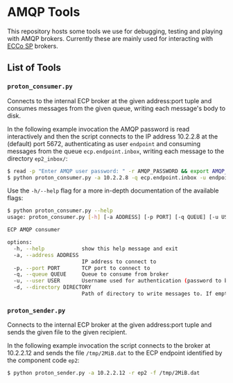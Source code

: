 # AMQP Tools

This repository hosts some tools we use for debugging, testing and playing with AMQP brokers. Currently these are mainly used for interacting with [ECCo SP](https://www.entsoe.eu/ecco-sp/) brokers.

## List of Tools

### `proton_consumer.py`

Connects to the internal ECP broker at the given address:port tuple and consumes messages from the given queue, writing each message's body to disk.

In the following example invocation the AMQP password is read interactively and then the script connects to the IP address 10.2.2.8 at the (default) port 5672, authenticating as user `endpoint` and consuming messages from the queue `ecp.endpoint.inbox`, writing each message to the directory `ep2_inbox/`:

```sh
$ read -p "Enter AMQP user password: " -r AMQP_PASSWORD && export AMQP_PASSWORD
$ python proton_consumer.py -a 10.2.2.8 -q ecp.endpoint.inbox -u endpoint -d ep2_inbox/
```

Use the `-h/--help` flag for a more in-depth documentation of the available flags:

```sh
$ python proton_consumer.py --help
usage: proton_consumer.py [-h] [-a ADDRESS] [-p PORT] [-q QUEUE] [-u USER] [-d DIRECTORY]

ECP AMQP consumer

options:
  -h, --help            show this help message and exit
  -a, --address ADDRESS
                        IP address to connect to
  -p, --port PORT       TCP port to connect to
  -q, --queue QUEUE     Queue to consume from broker
  -u, --user USER       Username used for authentication (password to be provided via AMQP_PASSWORD environment variable)
  -d, --directory DIRECTORY
                        Path of directory to write messages to. If empty, the current directory will be used.
```

### `proton_sender.py`

Connects to the internal ECP broker at the given address:port tuple and sends the given file to the given recipient.

In the following example invocation the script connects to the broker at 10.2.2.12 and sends the file `/tmp/2MiB.dat` to the ECP endpoint identified by the component code `ep2`:

```sh
$ python proton_sender.py -a 10.2.2.12 -r ep2 -f /tmp/2MiB.dat
```
